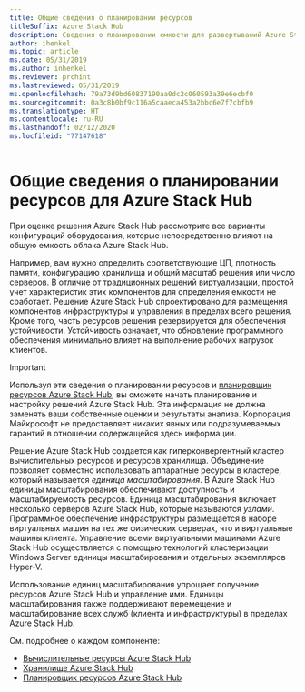 ```yaml
---
title: Общие сведения о планировании ресурсов
titleSuffix: Azure Stack Hub
description: Сведения о планировании емкости для развертываний Azure Stack Hub.
author: ihenkel
ms.topic: article
ms.date: 05/31/2019
ms.author: inhenkel
ms.reviewer: prchint
ms.lastreviewed: 05/31/2019
ms.openlocfilehash: 79a73d9bd60837190aa0dc2c060593a39e6ecbf0
ms.sourcegitcommit: 0a3c8b0bf9c116a5caaeca453a2bbc6e7f7cbfb9
ms.translationtype: HT
ms.contentlocale: ru-RU
ms.lasthandoff: 02/12/2020
ms.locfileid: "77147618"
---
```

# <a name="capacity-planning-for-azure-stack-hub-overview"></a>Общие сведения о планировании ресурсов для Azure Stack Hub

При оценке решения Azure Stack Hub рассмотрите все варианты конфигураций оборудования, которые непосредственно влияют на общую емкость облака Azure Stack Hub.

Например, вам нужно определить соответствующие ЦП, плотность памяти, конфигурацию хранилища и общий масштаб решения или число серверов. В отличие от традиционных решений виртуализации, простой учет характеристик этих компонентов для определения емкости не сработает. Решение Azure Stack Hub спроектировано для размещения компонентов инфраструктуры и управления в пределах всего решения. Кроме того, часть ресурсов решения резервируется для обеспечения устойчивости. Устойчивость означает, что обновление программного обеспечения минимально влияет на выполнение рабочих нагрузок клиентов.

> [!IMPORTANT]
> Используя эти сведения о планировании ресурсов и [планировщик ресурсов Azure Stack Hub](https://aka.ms/azstackcapacityplanner), вы сможете начать планирование и настройку решений Azure Stack Hub. Эта информация не должна заменять ваши собственные оценки и результаты анализа. Корпорация Майкрософт не предоставляет никаких явных или подразумеваемых гарантий в отношении содержащейся здесь информации.

Решение Azure Stack Hub создается как гиперконвергентный кластер вычислительных ресурсов и ресурсов хранилища. Объединение позволяет совместно использовать аппаратные ресурсы в кластере, который называется *единица масштабирования*. В Azure Stack Hub единицы масштабирования обеспечивают доступность и масштабируемость ресурсов. Единица масштабирования включает несколько серверов Azure Stack Hub, которые называются *узлами*. Программное обеспечение инфраструктуры размещается в наборе виртуальных машин на тех же физических серверах, что и виртуальные машины клиента. Управление всеми виртуальными машинами Azure Stack Hub осуществляется с помощью технологий кластеризации Windows Server единицы масштабирования и отдельных экземпляров Hyper-V.

Использование единиц масштабирования упрощает получение ресурсов Azure Stack Hub и управление ими. Единицы масштабирования также поддерживают перемещение и масштабирование всех служб (клиента и инфраструктуры) в пределах Azure Stack Hub.

См. подробнее о каждом компоненте:

- [Вычислительные ресурсы Azure Stack Hub](azure-stack-capacity-planning-compute.md)
- [Хранилище Azure Stack Hub](azure-stack-capacity-planning-storage.md)
- [Планировщик ресурсов Azure Stack Hub](azure-stack-capacity-planner.md)
